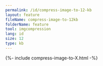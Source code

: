 ```yaml
---
permalink: /id/compress-image-to-12-kb
layout: feature
fileName: compress-image-to-12kb
folderName: feature
tool: imgcompression
lang: id
size: 12
type: kb
---
```


{%- include compress-image-to-X.html -%}
